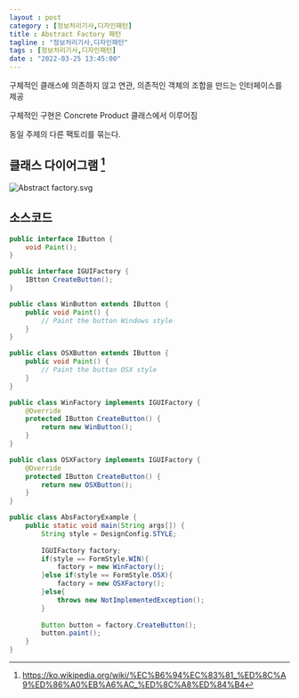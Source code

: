 ```yaml
---
layout : post
category : [정보처리기사,디자인패턴]
title : Abstract Factory 패턴
tagline : "정보처리기사,디자인패턴"
tags : [정보처리기사,디자인패턴]
date : "2022-03-25 13:45:00"
---
```


구체적인 클래스에 의존하지 않고 연관, 의존적인 객체의 조합을 만드는 인터페이스를 제공

구체적인 구현은 Concrete Product 클래스에서 이루어짐

동일 주제의 다른 팩토리를 묶는다.



## 클래스 다이어그램 [^출처]



<img style="Background-color:white" src="https://upload.wikimedia.org/wikipedia/commons/thumb/a/a7/Abstract_factory.svg/600px-Abstract_factory.svg.png" alt="Abstract factory.svg">



## 소스코드

```java
public interface IButton {
    void Paint();
}
```

```java
public interface IGUIFactory {
    IBtton CreateButton();
}
```

```java
public class WinButton extends IButton {
    public void Paint() {
        // Paint the button Windows style
    }
}
```

```java
public class OSXButton extends IButton {
    public void Paint() {
        // Paint the button OSX style
    }
}
```

```java
public class WinFactory implements IGUIFactory {
    @Override
    protected IButton CreateButton() {
        return new WinButton();
    }
}
```

```java
public class OSXFactory implements IGUIFactory {
    @Override
    protected IButton CreateButton() {
        return new OSXButton();
    }
}
```

```java
public class AbsFactoryExample {
    public static void main(String args[]) {
        String style = DesignConfig.STYLE;
        
        IGUIFactory factory;
        if(style == FormStyle.WIN){
            factory = new WinFactory();
        }else if(style == FormStyle.OSX){
            factory = new OSXFactory();
        }else{
            throws new NotImplementedException();
        }
        
        Button button = factory.CreateButton();
        button.paint();
    }
}
```



[^출처]: https://ko.wikipedia.org/wiki/%EC%B6%94%EC%83%81_%ED%8C%A9%ED%86%A0%EB%A6%AC_%ED%8C%A8%ED%84%B4